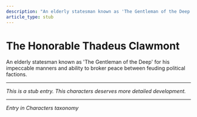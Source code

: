 ```yaml
---
description: "An elderly statesman known as 'The Gentleman of the Deep' for his impeccable manners and ability to broker peace between feuding political factions."
article_type: stub
---
```


# The Honorable Thadeus Clawmont

An elderly statesman known as 'The Gentleman of the Deep' for his impeccable manners and ability to broker peace between feuding political factions.

---
*This is a stub entry. This characters deserves more detailed development.*

---
*Entry in Characters taxonomy*
